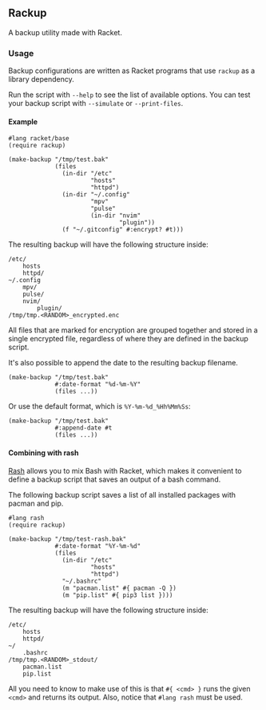 ## Rackup
A backup utility made with Racket.

### Usage
Backup configurations are written as Racket programs that use `rackup` as a library dependency.

Run the script with `--help` to see the list of available options. You can test your backup script with `--simulate` or `--print-files`.

#### Example
```racket
#lang racket/base
(require rackup)

(make-backup "/tmp/test.bak"
             (files
               (in-dir "/etc"
                       "hosts"
                       "httpd")
               (in-dir "~/.config"
                       "mpv"
                       "pulse"
                       (in-dir "nvim"
                               "plugin"))
               (f "~/.gitconfig" #:encrypt? #t)))
```

The resulting backup will have the following structure inside:
```
/etc/
    hosts
    httpd/
~/.config
    mpv/
    pulse/
    nvim/
        plugin/
/tmp/tmp.<RANDOM>_encrypted.enc
```

All files that are marked for encryption are grouped together and stored in a single encrypted file, regardless of where they are defined in the backup script.

It's also possible to append the date to the resulting backup filename.

```racket
(make-backup "/tmp/test.bak"
             #:date-format "%d-%m-%Y"
             (files ...))
```

Or use the default format, which is `%Y-%m-%d_%Hh%Mm%Ss`:
```racket
(make-backup "/tmp/test.bak"
             #:append-date #t
             (files ...))
```


#### Combining with rash
[Rash](https://rash-lang.org/) allows you to mix Bash with Racket, which makes it convenient to define a backup script that saves an output of a bash command.

The following backup script saves a list of all installed packages with pacman and pip.
```racket
#lang rash
(require rackup)

(make-backup "/tmp/test-rash.bak"
             #:date-format "%Y-%m-%d"
             (files
               (in-dir "/etc"
                       "hosts"
                       "httpd")
               "~/.bashrc"
               (m "pacman.list" #{ pacman -Q })
               (m "pip.list" #{ pip3 list })))
```

The resulting backup will have the following structure inside:
```
/etc/
    hosts
    httpd/
~/
    .bashrc
/tmp/tmp.<RANDOM>_stdout/
    pacman.list
    pip.list
```

All you need to know to make use of this is that `#{ <cmd> }` runs the given `<cmd>` and returns its output.
Also, notice that `#lang rash` must be used.
